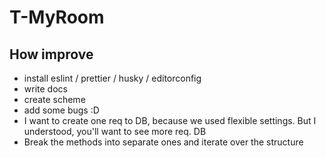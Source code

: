 # T-MyRoom

## How improve

* install eslint / prettier / husky / editorconfig
* write docs
* create scheme
* add some bugs :D
* I want to create one req to DB, because we used flexible settings. But I understood, you'll want to see more req. DB 
* Break the methods into separate ones and iterate over the structure 